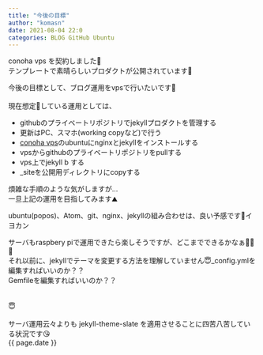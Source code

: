 ```yaml
---
title: "今後の目標"
author: "komasn"
date: 2021-08-04 22:0
categories: BLOG GitHub Ubuntu
---
```

conoha vps を契約しました🤗  
テンプレートで素晴らしいプロダクトが公開されています🤗  


今後の目標として、ブログ運用をvpsで行いたいです🤗
<br>
<br>
現在想定💭している運用としては、  

- githubのプライベートリポジトリでjekyllプロダクトを管理する
- 更新はPC、スマホ(working copyなど)で行う
- [conoha vps](https://www.conoha.jp/vps/)のubuntuにnginxとjekyllをインストールする
- vpsからgithubのプライベートリポジトリをpullする
- vps上でjekyll b する
- _siteを公開用ディレクトリにcopyする

煩雑な手順のような気がしますが...  
一旦上記の運用を目指してみます⛰

ubuntu(popos)、Atom、git、nginx、jekyllの組み合わせは、良い予感です🍊イヨカン  

サーバもraspbery piで運用できたら楽しそうですが、どこまでできるかなぁ🙍‍♂️💭  
それ以前に、jekyllでテーマを変更する方法を理解していません😇_config.ymlを編集すればいいのか？？  
Gemfileを編集すればいいのか？？  
<br>
<br>
😇
<br>
<br>
サーバ運用云々よりも jekyll-theme-slate を適用させることに四苦八苦している状況です😘  
{{ page.date }}
